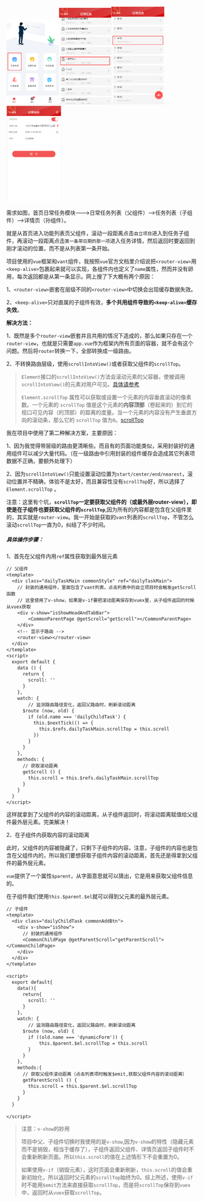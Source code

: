 <img src="https://github.com/limchen233/picgo/blob/master/img/image-20201216163137583.png?raw=true" style="zoom: 33%;" /><img src="https://github.com/limchen233/picgo/blob/master/img/image-20201216162331170.png?raw=true" style="zoom: 33%;" /><img src="https://github.com/limchen233/picgo/blob/master/img/image-20201216163554503.png?raw=true" style="zoom: 33%;" /><img src="https://github.com/limchen233/picgo/blob/master/img/image-20201216163823081.png?raw=true" style="zoom:33%;" /> 



需求如图，首页日常任务模块--->日常任务列表（父组件）-->任务列表（子组件）-->详情页（孙组件）。

就是从首页进入功能列表页父组件，滚动一段距离点击`自立项目`进入到任务子组件，再滚动一段距离点击`第一条带日期的那一项`进入任务详情，然后返回时要返回到刚才滚动的位置，而不是从列表第一条开始。

项目使用的`vue`框架和`vant`组件，我按照`vue`官方文档里介绍说把`<router-view>`用`<keep-alive>`包裹起来就可以实现，各组件内也定义了`name`属性，然而并没有卵用，每次返回都是从第一条显示。网上搜了下大概有两个原因：

1、`<router-view>`嵌套在层级不同的`<router-view>`中切换会出现缓存数据失效。

2、`<keep-alive>`只对直属的子组件有效，**多个共用组件导致的`<keep-alive>`缓存失效**。

**解决方法：**

1、既然是多个`router-view`嵌套并且共用的情况下造成的，那么如果只存在一个`router-view`，也就是只需要`app.vue`作为框架内所有页面的容器，就不会有这个问题。然后将`router`转换一下，全部转换成一级路由。

2、不转换路由层级，使用`scrollIntoView()`或者获取父组件的`scrollTop`。

> `Element`接口的`scrollIntoView()`方法会滚动元素的父容器，使被调用`scrollIntoView()`的元素对用户可见。[具体请参考](https://developer.mozilla.org/zh-CN/docs/Web/API/Element/scrollIntoView)
>
> `Element.scrollTop` 属性可以获取或设置一个元素的内容垂直滚动的像素数。一个元素的 `scrollTop` 值是这个元素的**内容顶部**（卷起来的）到它的视口可见内容（的顶部）的距离的度量。当一个元素的内容没有产生垂直方向的滚动条，那么它的 `scrollTop` 值为`0`。[scrollTop](https://developer.mozilla.org/zh-CN/docs/Web/API/Element/scrollTop)

我在项目中使用了第二种解决方案，主要原因：

1、因为我觉得带层级的路由更清晰些。而且有的页面功能类似，采用封装好的通用组件可以减少大量代码。（在一级路由中引用封装的组件缓存会造成其它列表项数据不正确，要额外处理下）

2、因为`scrollIntoView()`只能设置滚动位置为`start/center/end/nearest`，滚动位置并不精确，体验不是太好，而且兼容性没有`scrollTop`好，所以选择了 `Element.scrollTop` 。

注意：这里有个坑，**`scrollTop`一定要获取父组件的（或最外层router-view），即使是在子组件也要获取父组件的`scrollTop`**,因为所有的内容都是包含在父组件里的，其实就是`router-view`。我一开始是获取的`vant`列表的`scrollTop`，不管怎么滚动`scrollTop`一直为0，纠结了不少时间。

##### 具体操作步骤：

1、首先在父组件内用`ref`属性获取到最外层元素

```vue
// 父组件
<template>
  <div class="dailyTaskMain commonStyle" ref="dailyTaskMain">
    // 封装的通用组件，里面包含了vant列表，点击列表中的自立项目时会触发getScroll函数
    // 这里使用了v-show，如果是v-if要把滚动距离保存到vuex里，从子组件返回的时候从vuex获取
    <div v-show="isShowHeadAndTabBar">
    	<CommonParentPage @getScroll="getScroll"></CommonParentPage>
  	</div>
    <!-- 显示子路由 -->
    <router-view></router-view>
  </div>
</template>
<script>
  export default {
    data () {
      return {
        scroll: ''
      }
    },
    watch: {
    	// 监测路由路径变化，返回父路由时，刷新滚动距离
      $route (now, old) {
        if (old.name === 'dailyChildTask') {
          this.$nextTick(() => {
            this.$refs.dailyTaskMain.scrollTop = this.scroll
          })
        }
      }
    },
    methods: {
      // 获取滚动距离
      getScroll () {
        this.scroll = this.$refs.dailyTaskMain.scrollTop
      }
    }
  }
</script>
```

这样就拿到了父组件的内容的滚动距离，从子组件返回时，将滚动距离赋值给父组件最外层元素。完美解决！

2、在子组件内获取内容的滚动距离

此时，父组件的内容被隐藏了，只剩下子组件的内容。注意，子组件的内容也是包含在父组件内的，所以我们要想获取子组件内容的滚动距离，首先还是得拿到父组件的最外层元素。

`vue`提供了一个属性`$parent`，从字面意思就可以猜出，它是用来获取父组件信息的。

在子组件我们使用`this.$parent.$el`就可以得到父元素的最外层元素。

```vue
// 子组件
<template>
  <div class="dailyChildTask commonAddBtn">
    <div v-show="isShow">
      // 封装的通用组件
      <CommonChildPage @getParentScroll="getParentScroll"></CommonChildPage>
    </div>
  </div>
</template>

<script>
  export default{
    data(){
      return{
        scroll: ''
      }
    },
    watch: {
    	// 监测路由路径变化，返回父路由时，刷新滚动距离
      $route (now, old) {
        if ((old.name === 'dynamicForm')) {
            this.$parent.$el.scrollTop = this.scroll
        }
      }
    },
    methods:{
      // 获取父组件滚动距离（点击列表项时触发$emit,获取父组件内容的滚动距离）
      getParentScroll () {
        this.scroll = this.$parent.$el.scrollTop
      }
    }
  }
  
</script>

```

> 注意：`v-show`的妙用
>
> 项目中父、子组件切换时我使用的是`v-show`,因为`v-show`的特性（隐藏元素而不是销毁，相当于缓存了），子组件返回父组件、详情页返回子组件时不会重新刷新页面。所以`this.scroll`的值在上述情形下不会重置为0。
>
> 如果使用`v-if`（销毁元素），这时页面会重新刷新，`this.scroll`的值会重新初始化，所以返回时父元素的`scrollTop`始终为0。综上所述，使用`v-if`时不能用`$emit`方法来直接获取`scrollTop`，而是将`scrollTop`保存到`vuex`中，返回时从`vuex`获取`scrollTop`。